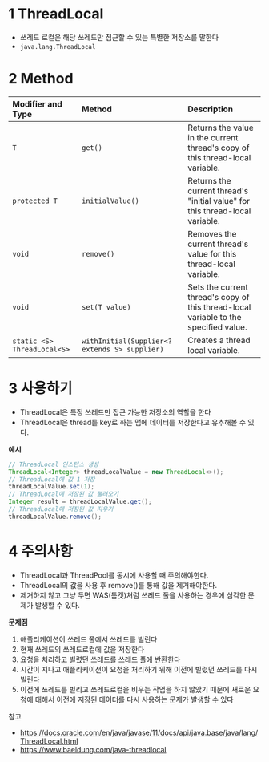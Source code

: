 # 1 ThreadLocal

* 쓰레드 로컬은 해당 쓰레드만 접근할 수 있는 특별한 저장소를 말한다
* `java.lang.ThreadLocal`



# 2 Method

| Modifier and Type           | Method                                        | Description                                                  |
| :-------------------------- | :-------------------------------------------- | :----------------------------------------------------------- |
| `T`                         | `get()`                                       | Returns the value in the current thread's copy of this thread-local variable. |
| `protected T`               | `initialValue()`                              | Returns the current thread's "initial value" for this thread-local variable. |
| `void`                      | `remove()`                                    | Removes the current thread's value for this thread-local variable. |
| `void`                      | `set(T value)`                                | Sets the current thread's copy of this thread-local variable to the specified value. |
| `static <S> ThreadLocal<S>` | `withInitial(Supplier<? extends S> supplier)` | Creates a thread local variable.                             |



# 3 사용하기

* ThreadLocal은 특정 쓰레드만 접근 가능한 저장소의 역할을 한다
* ThreadLocal은 thread를 key로 하는 맵에 데이터를 저장한다고 유추해볼 수 있다.



**예시**

```java
// ThreadLocal 인스턴스 생성
ThreadLocal<Integer> threadLocalValue = new ThreadLocal<>();
// ThreadLocal에 값 1 저장
threadLocalValue.set(1);
// ThreadLocal에 저장된 값 불러오기
Integer result = threadLocalValue.get();
// ThreadLocal에 저장된 값 지우기
threadLocalValue.remove();
```



# 4 주의사항

* ThreadLocal과 ThreadPool를 동시에 사용할 때 주의해야한다.
* ThreadLocal의 값을 사용 후 remove()를 통해 값을 제거해야한다.
* 제거하지 않고 그냥 두면 WAS(톰캣)처럼 쓰레드 풀을 사용하는 경우에 심각한 문제가 발생할 수 있다.



**문제점**

1. 애플리케이션이 쓰레드 풀에서 쓰레드를 빌린다
2. 현재 쓰레드의 쓰레드로컬에 값을 저장한다
3. 요청을 처리하고 빌렸던 쓰레드를 쓰레드 풀에 반환한다
4. 시간이 지나고 애플리케이션이 요청을 처리하기 위해 이전에 빌렸던 쓰레드를 다시 빌린다
5. 이전에 쓰레드를 빌리고 쓰레드로컬을 비우는 작업을 하지 않았기 때문에 새로운 요청에 대해서 이전에 저장된 데이터를 다시 사용하는 문제가 발생할 수 있다



참고

* https://docs.oracle.com/en/java/javase/11/docs/api/java.base/java/lang/ThreadLocal.html
* https://www.baeldung.com/java-threadlocal